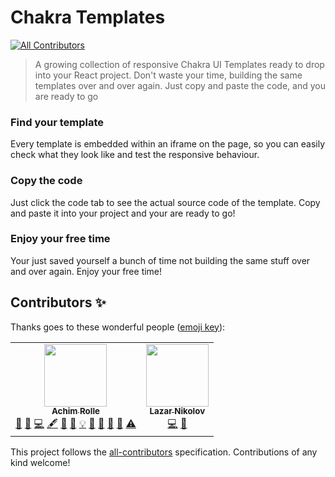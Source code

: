 # Chakra Templates
<!-- ALL-CONTRIBUTORS-BADGE:START - Do not remove or modify this section -->
[![All Contributors](https://img.shields.io/badge/all_contributors-2-orange.svg?style=flat-square)](#contributors-)
<!-- ALL-CONTRIBUTORS-BADGE:END -->

> A growing collection of responsive Chakra UI Templates ready to drop into your React project.
> Don't waste your time, building the same templates over and over again. Just copy and paste the code, and you are ready to go

### Find your template

Every template is embedded within an iframe on the page, so you can easily check what they look like and test the responsive behaviour.

### Copy the code

Just click the code tab to see the actual source code of the template. Copy and paste it into your project and your are ready to go!

### Enjoy your free time

Your just saved yourself a bunch of time not building the same stuff over and over again. Enjoy your free time!

## Contributors ✨

Thanks goes to these wonderful people ([emoji key](https://allcontributors.org/docs/en/emoji-key)):

<!-- ALL-CONTRIBUTORS-LIST:START - Do not remove or modify this section -->
<!-- prettier-ignore-start -->
<!-- markdownlint-disable -->
<table>
  <tr>
    <td align="center"><a href="http://www.hauptrolle.me"><img src="https://avatars0.githubusercontent.com/u/1164541?v=4" width="100px;" alt=""/><br /><sub><b>Achim Rolle</b></sub></a><br /><a href="https://github.com/hauptrolle/chakra-templates/issues?q=author%3Ahauptrolle" title="Bug reports">🐛</a> <a href="#business-hauptrolle" title="Business development">💼</a> <a href="https://github.com/hauptrolle/chakra-templates/commits?author=hauptrolle" title="Code">💻</a> <a href="#content-hauptrolle" title="Content">🖋</a> <a href="https://github.com/hauptrolle/chakra-templates/commits?author=hauptrolle" title="Documentation">📖</a> <a href="#design-hauptrolle" title="Design">🎨</a> <a href="#example-hauptrolle" title="Examples">💡</a> <a href="#ideas-hauptrolle" title="Ideas, Planning, & Feedback">🤔</a> <a href="#maintenance-hauptrolle" title="Maintenance">🚧</a> <a href="#question-hauptrolle" title="Answering Questions">💬</a> <a href="https://github.com/hauptrolle/chakra-templates/pulls?q=is%3Apr+reviewed-by%3Ahauptrolle" title="Reviewed Pull Requests">👀</a> <a href="https://github.com/hauptrolle/chakra-templates/commits?author=hauptrolle" title="Tests">⚠️</a></td>
    <td align="center"><a href="https://nikolovlazar.com"><img src="https://avatars2.githubusercontent.com/u/5396211?v=4" width="100px;" alt=""/><br /><sub><b>Lazar Nikolov</b></sub></a><br /><a href="https://github.com/hauptrolle/chakra-templates/commits?author=lazarnikolov94" title="Code">💻</a> <a href="https://github.com/hauptrolle/chakra-templates/issues?q=author%3Alazarnikolov94" title="Bug reports">🐛</a></td>
  </tr>
</table>

<!-- markdownlint-enable -->
<!-- prettier-ignore-end -->
<!-- ALL-CONTRIBUTORS-LIST:END -->

This project follows the [all-contributors](https://github.com/all-contributors/all-contributors) specification. Contributions of any kind welcome!